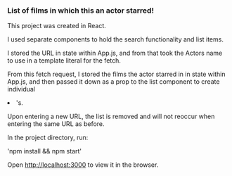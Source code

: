### List of films in which this an actor starred!

This project was created in React.

I used separate components to hold the search functionality and list items. 

I stored the URL in state within App.js, and from that took the Actors name to use in a template literal for the fetch. 

From this fetch request, I stored the films the actor starred in in state within App.js, and then passed it down as a prop to the list component to create individual <li>'s. 
  
Upon entering a new URL, the list is removed and will not reoccur when entering the same URL as before. 


In the project directory, run:

'npm install && npm start'


Open [http://localhost:3000](http://localhost:3000) to view it in the browser.
